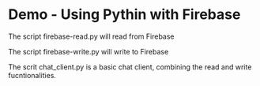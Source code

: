 # Demo - Using Pythin with Firebase

The script firebase-read.py will read from Firebase

The script firebase-write.py will write to Firebase

The scrit chat_client.py is a basic chat client, combining the read and write fucntionalities.
